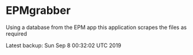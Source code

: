 # EPMgrabber
Using a database from the EPM app this application scrapes the files as required


Latest backup: Sun Sep 8 00:32:02 UTC 2019
